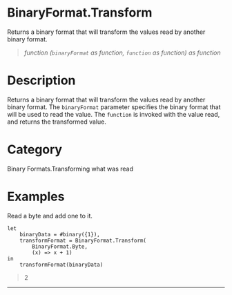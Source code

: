 ﻿# BinaryFormat.Transform
Returns a binary format that will transform the values read by another binary format.
> _function (<code>binaryFormat</code> as function, <code>function</code> as function) as function_
# Description 
Returns a binary format that will transform the values read by another binary format.  The <code>binaryFormat</code> parameter specifies the binary format that will be used to read the value.  The <code>function</code> is invoked with the value read, and returns the transformed value.

# Category 
Binary Formats.Transforming what was read
# Examples 
Read a byte and add one to it.
```
let
    binaryData = #binary({1}),
    transformFormat = BinaryFormat.Transform(
        BinaryFormat.Byte,
        (x) => x + 1)
in
    transformFormat(binaryData)
```
> 2
***
